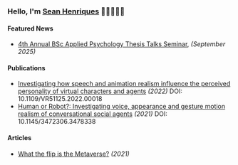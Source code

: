 ### Hello, I'm [Sean Henriques](https://research.iadt.ie/en/persons/sean-henriques) 👋🏻👨🏻‍💻


#### Featured News
- [4th Annual BSc Applied Psychology Thesis Talks Seminar](https://iadt.ie/news/4th-annual-bsc-applied-psychology-thesis-talks-seminar/), _(September 2025)_



#### Publications
- [Investigating how speech and animation realism influence the perceived personality of virtual characters and agents](https://ieeexplore.ieee.org/abstract/document/9756815) _(2022)_ DOI: 10.1109/VR51125.2022.00018
- [Human or Robot?: Investigating voice, appearance and gesture motion realism of conversational social agents](https://dl.acm.org/doi/abs/10.1145/3472306.3478338) _(2021)_ DOI: 10.1145/3472306.3478338



#### Articles
- [What the flip is the Metaverse?](https://arrow.tudublin.ie/tudcontrib/292/) _(2021)_

